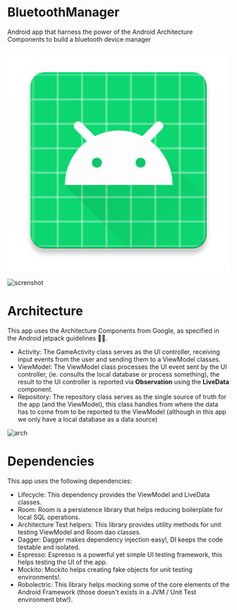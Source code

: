# BluetoothManager
Android app that harness the power of the Android Architecture Components to build a bluetooth device manager

![icon](https://github.com/AlfredoBejarano/BluetoothManager/blob/39fc8fda2f8cad942c3f8de564cdb5754f6ec085/app/src/main/ic_launcher-web.png?raw=true)

![screnshot](https://preview.ibb.co/i7qh8V/screenshot.png)

# Architecture

This app uses the Architecture Components from Google, as specified in the Android jetpack guidelines :robot::rocket:.

- Activity: The GameActivity class serves as the UI controller, receiving input events from the user and sending them to a ViewModel classes.
- ViewModel: The ViewModel class processes the UI event sent by the UI controller, (ie. consults the local database or process something), the result to the UI controller is reported via **Observation** using the **LiveData** component.
- Repository: The repository class serves as the single source of truth for the app (and the ViewModel), this class handles from where the data has to come from to be reported to the ViewModel (although in this app we only have a local database as a data source)

![arch](https://developer.android.com/topic/libraries/architecture/images/final-architecture.png)

# Dependencies

This app uses the following dependencies:

- Lifecycle: This dependency provides the ViewModel and LiveData classes.
- Room: Room is a persistence library that helps reducing boilerplate for local SQL operations.
- Architecture Test helpers: This library provides utility methods for unit testing ViewModel and Room dao classes.
- Dagger: Dagger makes dependency injection easy!, DI keeps the code testable and isolated.
- Espresso: Espresso is a powerful yet simple UI testing framework, this helps testing the UI of the app.
- Mockito: Mockito helps creating fake objects for unit testing environments!.
- Robolectric: This library helps mocking some of the core elements of the Android Framework (those doesn't exists in a JVM / Unit Test environment btw!).
